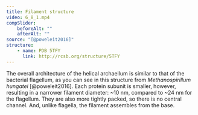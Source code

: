 ```yaml
---
title: Filament structure
video: 6_8_1.mp4
compSlider:
    beforeAlt: ""
    afterAlt: ""
source: "[@poweleit2016]"
structure:
    - name: PDB 5TFY
      link: http://rcsb.org/structure/5TFY
---
```

The overall architecture of the helical archaellum is similar to that of the bacterial flagellum, as you can see in this structure from *Methanospirillum hungatei* [@poweleit2016]. Each protein subunit is smaller, however, resulting in a narrower filament diameter: ~10 nm, compared to ~24 nm for the flagellum. They are also more tightly packed, so there is no central channel. And, unlike flagella, the filament assembles from the base.

